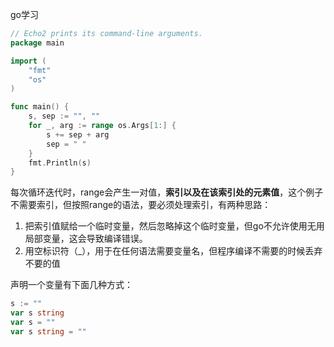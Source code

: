 go学习

```go
// Echo2 prints its command-line arguments.
package main

import (
    "fmt"
    "os"
)

func main() {
    s, sep := "", ""
    for _, arg := range os.Args[1:] {
        s += sep + arg
        sep = " "
    }
    fmt.Println(s)
}

```

每次循环迭代时，range会产生一对值，**索引以及在该索引处的元素值**，这个例子不需要索引，但按照range的语法，要必须处理索引，有两种思路：

1. 把索引值赋给一个临时变量，然后忽略掉这个临时变量，但go不允许使用无用局部变量，这会导致编译错误。
2. 用空标识符（_），用于在任何语法需要变量名，但程序编译不需要的时候丢弃不要的值

声明一个变量有下面几种方式：

```go
s := ""
var s string
var s = ""
var s string = ""
```

